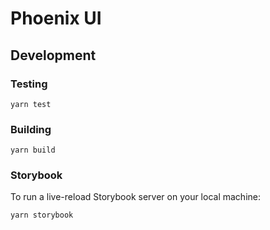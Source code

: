 # Phoenix UI #

## Development

### Testing

```
yarn test
```

### Building

```
yarn build
```

### Storybook

To run a live-reload Storybook server on your local machine:

```
yarn storybook
```